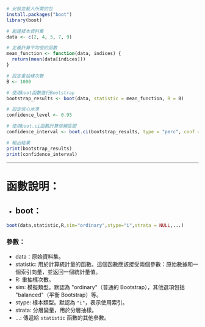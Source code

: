 ``` R
# 安裝並載入所需的包
install.packages("boot")
library(boot)

# 創建樣本資料集
data <- c(2, 4, 5, 7, 9)

# 定義計算平均值的函數
mean_function <- function(data, indices) {
  return(mean(data[indices]))
}

# 設定重抽樣次數
B <- 1000

# 使用boot函數進行Bootstrap
bootstrap_results <- boot(data, statistic = mean_function, R = B)

# 設定信心水準
confidence_level <- 0.95

# 使用boot.ci函數計算信賴區間
confidence_interval <- boot.ci(bootstrap_results, type = "perc", conf = confidence_level)

# 輸出結果
print(bootstrap_results)
print(confidence_interval)
```
- - -
# 函數說明：
- ## boot：
``` R
boot(data,statistic,R,sim="ordinary",stype="i",strata = NULL,...)
```
### 參數：
- data：原始資料集。
- statistic: 用於計算統計量的函數。這個函數應該接受兩個參數：原始數據和一個索引向量，並返回一個統計量值。
- R: 重抽樣次數。
- sim: 模擬類型。默認為 "ordinary"（普通的 Bootstrap），其他選項包括 "balanced"（平衡 Bootstrap）等。
- stype: 樣本類型。默認為 `"i"`，表示使用索引。
- strata: 分層變量，用於分層抽樣。
- ...: 傳遞給 `statistic` 函數的其他參數。